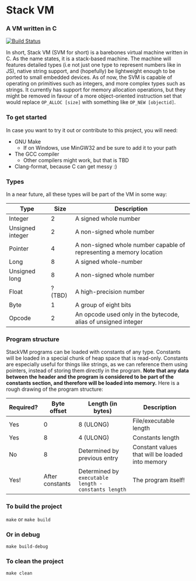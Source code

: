 # Stack VM
### A VM written in C
[![Build Status](https://travis-ci.org/JLWalsh/StackVM.svg?branch=master)](https://travis-ci.org/JLWalsh/StackVM)

In short, Stack VM (SVM for short) is a barebones virtual machine written in C. As the name states, it is a stack-based machine. The machine will features detailed types (i.e not just one type to represent numbers like in JS), native string support, and (hopefully) be lightweight enough to be ported to small embedded devices. As of now, the SVM is capable of operating on primitives such as integers, and more complex types such as strings. It currently has support for memory allocation operations, but they might be removed in favour of a more object-oriented instruction set that would replace `OP_ALLOC [size]` with something like `OP_NEW [objectid]`. 

### To get started
In case you want to try it out or contribute to this project, you will need:

- GNU Make
  - If on Windows, use MinGW32 and be sure to add it to your path
- The GCC compiler
  - Other compilers might work, but that is TBD
- Clang-format, because C can get messy :)

### Types
In a near future, all these types will be part of the VM in some way:

| Type             | Size    | Description                                                         |
|------------------|---------|---------------------------------------------------------------------|
| Integer          | 2       | A signed whole number                                               |
| Unsigned integer | 2       | A non-signed whole number                                           |
| Pointer          | 4       | A non-signed whole number capable of representing a memory location |
| Long             | 8       | A signed whole-number                                               |
| Unsigned long    | 8       | A non-signed whole number                                           |
| Float            | ? (TBD) | A high-precision number                                             |
| Byte             | 1       | A group of eight bits                                               |
| Opcode           | 2       | An opcode used only in the bytecode, alias of unsigned integer      |


### Program structure
StackVM programs can be loaded with constants of any type. Constants will be loaded in a special chunk of heap space that is read-only. Constants are especially useful for things like strings, as we can reference them using pointers, instead of storing them directly in the program. **Note that any data between the header and the program is considered to be part of the constants section, and therefore will be loaded into memory.** Here is a rough drawing of the program structure:

| Required? | Byte offset                      | Length (in bytes) | Description                                      |
|-----------|----------------------------|-------------------|--------------------------------------------------|
| Yes       | 0                          | 8 (ULONG)      | File/executable length |
| Yes       | 8                          | 4 (ULONG)      | Constants length   |
| No        | 8                 | Determined by previous entry | Constant values that will be loaded into memory
| Yes!      | After constants      | Determined by `executable length - constants length`               | The program itself!                              |

### To build the project
`make` or `make build`

### Or in debug
`make build-debug`

### To clean the project
`make clean`
